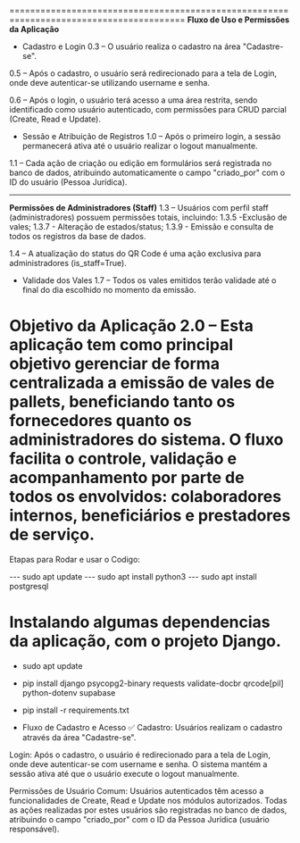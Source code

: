 ========================================================================================
**Fluxo de Uso e Permissões da Aplicação**

- Cadastro e Login
0.3 – O usuário realiza o cadastro na área "Cadastre-se".

0.5 – Após o cadastro, o usuário será redirecionado para a tela de Login, onde deve autenticar-se utilizando username e senha.

0.6 – Após o login, o usuário terá acesso a uma área restrita, sendo identificado como usuário autenticado, com permissões para CRUD parcial (Create, Read e Update).

- Sessão e Atribuição de Registros
1.0 – Após o primeiro login, a sessão permanecerá ativa até o usuário realizar o logout manualmente.

1.1 – Cada ação de criação ou edição em formulários será registrada no banco de dados, atribuindo automaticamente o campo "criado_por" com o ID do usuário (Pessoa Jurídica).

---------------------------------------------------------------------------------------
**Permissões de Administradores (Staff)**
1.3 – Usuários com perfil staff (administradores) possuem permissões totais, incluindo:
1.3.5 -Exclusão de vales;
1.3.7 - Alteração de estados/status;
1.3.9 - Emissão e consulta de todos os registros da base de dados.

1.4 – A atualização do status do QR Code é uma ação exclusiva para administradores (is_staff=True).

- Validade dos Vales
1.7 – Todos os vales emitidos terão validade até o final do dia escolhido no momento da emissão.

**Objetivo da Aplicação**
2.0 – Esta aplicação tem como principal objetivo gerenciar de forma centralizada a emissão de vales de pallets, beneficiando tanto os fornecedores quanto os administradores do sistema.
O fluxo facilita o controle, validação e acompanhamento por parte de todos os envolvidos: colaboradores internos, beneficiários e prestadores de serviço.
========================================================================================

Etapas para Rodar e usar o Codigo: 

--- sudo apt update
--- sudo apt install python3
--- sudo apt install postgresql

# Instalando algumas dependencias da aplicação, com o projeto Django.
- sudo apt update
- pip install django psycopg2-binary requests validate-docbr qrcode[pil] python-dotenv supabase
- pip install -r requirements.txt

- Fluxo de Cadastro e Acesso ✅ 
Cadastro:
Usuários realizam o cadastro através da área "Cadastre-se".

Login:
Após o cadastro, o usuário é redirecionado para a tela de Login, onde deve autenticar-se com username e senha.
O sistema mantém a sessão ativa até que o usuário execute o logout manualmente.

Permissões de Usuário Comum:
Usuários autenticados têm acesso a funcionalidades de Create, Read e Update nos módulos autorizados.
Todas as ações realizadas por estes usuários são registradas no banco de dados, atribuindo o campo "criado_por" com o ID da Pessoa Jurídica (usuário responsável).
